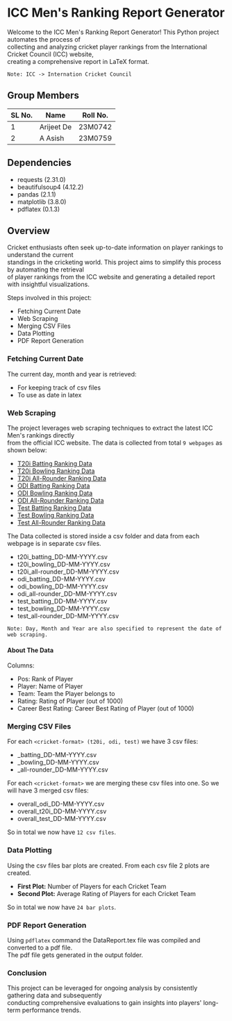 # ICC Men's Ranking Report Generator

Welcome to the ICC Men's Ranking Report Generator! This Python project automates the process of  
collecting and analyzing cricket player rankings from the International Cricket Council (ICC) website,   
creating a comprehensive report in LaTeX format.

`Note: ICC -> Internation Cricket Council`

## Group Members
| SL No. | Name       | Roll No. |
|--------|------------|----------|
| 1      | Arijeet De | 23M0742  |
| 2      | A Asish    | 23M0759  |

## Dependencies

- requests (2.31.0)
- beautifulsoup4 (4.12.2)
- pandas (2.1.1)
- matplotlib (3.8.0)
- pdflatex (0.1.3)

## Overview
Cricket enthusiasts often seek up-to-date information on player rankings to understand the current   
standings in the cricketing world. This project aims to simplify this process by automating the retrieval   
of player rankings from the ICC website and generating a detailed report with insightful visualizations.

Steps involved in this project:
- Fetching Current Date
- Web Scraping
- Merging CSV Files
- Data Plotting
- PDF Report Generation

### Fetching Current Date

The current day, month and year is retrieved: 
- For keeping track of csv files
- To use as date in latex

### Web Scraping
The project leverages web scraping techniques to extract the latest ICC Men's rankings directly   
from the official ICC website. The data is collected from total `9 webpages` as shown below:
- [T20i Batting Ranking Data](https://www.icc-cricket.com/rankings/mens/player-rankings/t20i/batting)
- [T20i Bowling Ranking Data](https://www.icc-cricket.com/rankings/mens/player-rankings/t20i/bowling)
- [T20i All-Rounder Ranking Data](https://www.icc-cricket.com/rankings/mens/player-rankings/t20i/all-rounder)
- [ODI Batting Ranking Data](https://www.icc-cricket.com/rankings/mens/player-rankings/odi/batting)
- [ODI Bowling Ranking Data](https://www.icc-cricket.com/rankings/mens/player-rankings/odi/bowling)
- [ODI All-Rounder Ranking Data](https://www.icc-cricket.com/rankings/mens/player-rankings/odi/all-rounder)
- [Test Batting Ranking Data](https://www.icc-cricket.com/rankings/mens/player-rankings/test/batting)
- [Test Bowling Ranking Data](https://www.icc-cricket.com/rankings/mens/player-rankings/test/bowling)
- [Test All-Rounder Ranking Data](https://www.icc-cricket.com/rankings/mens/player-rankings/test/all-rounder)

The Data collected is stored inside a csv folder and data from each webpage is in separate csv files.
- t20i_batting_DD-MM-YYYY.csv
- t20i_bowling_DD-MM-YYYY.csv
- t20i_all-rounder_DD-MM-YYYY.csv
- odi_batting_DD-MM-YYYY.csv
- odi_bowling_DD-MM-YYYY.csv
- odi_all-rounder_DD-MM-YYYY.csv
- test_batting_DD-MM-YYYY.csv
- test_bowling_DD-MM-YYYY.csv
- test_all-rounder_DD-MM-YYYY.csv

`Note: Day, Month and Year are also specified to represent the date of web scraping.`

#### About The Data

Columns:
* Pos: Rank of Player
* Player: Name of Player
* Team: Team the Player belongs to
* Rating: Rating of Player (out of 1000)
* Career Best Rating: Career Best Rating of Player (out of 1000)


### Merging CSV Files
For each `<cricket-format> (t20i, odi, test)` we have 3 csv files:
- <cricket-format>_batting_DD-MM-YYYY.csv
- <cricket-format>_bowling_DD-MM-YYYY.csv
- <cricket-format>_all-rounder_DD-MM-YYYY.csv

For each `<cricket-format>` we are merging these csv files into one. So we will have 3 merged csv files:
- overall_odi_DD-MM-YYYY.csv
- overall_t20i_DD-MM-YYYY.csv
- overall_test_DD-MM-YYYY.csv

So in total we now have `12 csv files`.


### Data Plotting
Using the csv files bar plots are created. From each csv file 2 plots are created.

* **First Plot:** Number of Players for each Cricket Team
* **Second Plot:** Average Rating of Players for each Cricket Team

So in total we now have `24 bar plots`.


### PDF Report Generation
Using `pdflatex` command the DataReport.tex file was compiled and converted to a pdf file.  
The pdf file gets generated in the output folder.

### Conclusion
This project can be leveraged for ongoing analysis by consistently gathering data and subsequently   
conducting comprehensive evaluations to gain insights into players' long-term performance trends.
